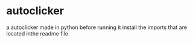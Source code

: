 # autoclicker
a autoclicker made in python before running it install the imports that are located inthe readme file
